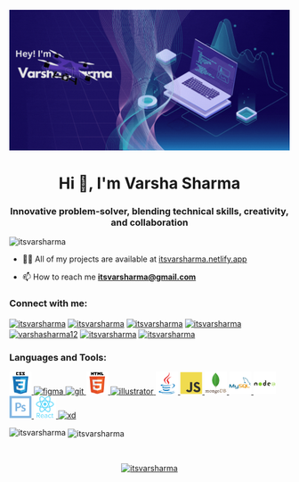 [![MasterHead](vs.gif)](https://itsvarsharma.netlify.app)
<h1 align="center">Hi 👋, I'm Varsha Sharma</h1>
<h3 align="center">Innovative problem-solver, blending technical skills, creativity, and collaboration</h3>
<!-- <img align="right" alt="coding" width="400" src="img.gif" style= "border-radius: 50px;" > -->
<p align="left"> <img src="https://komarev.com/ghpvc/?username=itsvarsharma&label=Profile%20views&color=0e75b6&style=flat" alt="itsvarsharma" /> </p>
<!-- <p align="left"> <a href="https://github.com/ryo-ma/github-profile-trophy"><img src="https://github-profile-trophy.vercel.app/?username=itsvarsharma" alt="itsvarsharma" /></a> </p> -->


- 👨‍💻 All of my projects are available at [itsvarsharma.netlify.app](https://itsvarsharma.netlify.app)

- 📫 How to reach me **itsvarsharma@gmail.com**

<h3 align="left">Connect with me:</h3>
<p align="left">
<a href="https://twitter.com/itsvarsharma" target="blank"><img align="center" src="https://raw.githubusercontent.com/rahuldkjain/github-profile-readme-generator/master/src/images/icons/Social/twitter.svg" alt="itsvarsharma" height="30" width="40" /></a>
<a href="https://linkedin.com/in/itsvarsharma" target="blank"><img align="center" src="https://raw.githubusercontent.com/rahuldkjain/github-profile-readme-generator/master/src/images/icons/Social/linked-in-alt.svg" alt="itsvarsharma" height="30" width="40" /></a>
<a href="https://fb.com/itsvarsharma" target="blank"><img align="center" src="https://raw.githubusercontent.com/rahuldkjain/github-profile-readme-generator/master/src/images/icons/Social/facebook.svg" alt="itsvarsharma" height="30" width="40" /></a>
<a href="https://instagram.com/itsvarsharma" target="blank"><img align="center" src="https://raw.githubusercontent.com/rahuldkjain/github-profile-readme-generator/master/src/images/icons/Social/instagram.svg" alt="itsvarsharma" height="30" width="40" /></a>
<a href="https://www.behance.net/varshasharma12" target="blank"><img align="center" src="https://raw.githubusercontent.com/rahuldkjain/github-profile-readme-generator/master/src/images/icons/Social/behance.svg" alt="varshasharma12" height="30" width="40" /></a>
<a href="https://www.codechef.com/users/itsvarsharma" target="blank"><img align="center" src="https://cdn.jsdelivr.net/npm/simple-icons@3.1.0/icons/codechef.svg" alt="itsvarsharma" height="30" width="40" /></a>
<a href="https://www.leetcode.com/itsvarsharma" target="blank"><img align="center" src="https://raw.githubusercontent.com/rahuldkjain/github-profile-readme-generator/master/src/images/icons/Social/leet-code.svg" alt="itsvarsharma" height="30" width="40" /></a>
</p>

<h3 align="left">Languages and Tools:</h3>
<p align="left"> <a href="https://www.w3schools.com/css/" target="_blank" rel="noreferrer"> <img src="https://raw.githubusercontent.com/devicons/devicon/master/icons/css3/css3-original-wordmark.svg" alt="css3" width="40" height="40"/> </a> <a href="https://www.figma.com/" target="_blank" rel="noreferrer"> <img src="https://www.vectorlogo.zone/logos/figma/figma-icon.svg" alt="figma" width="40" height="40"/> </a> <a href="https://git-scm.com/" target="_blank" rel="noreferrer"> <img src="https://www.vectorlogo.zone/logos/git-scm/git-scm-icon.svg" alt="git" width="40" height="40"/> </a> <a href="https://www.w3.org/html/" target="_blank" rel="noreferrer"> <img src="https://raw.githubusercontent.com/devicons/devicon/master/icons/html5/html5-original-wordmark.svg" alt="html5" width="40" height="40"/> </a> <a href="https://www.adobe.com/in/products/illustrator.html" target="_blank" rel="noreferrer"> <img src="https://www.vectorlogo.zone/logos/adobe_illustrator/adobe_illustrator-icon.svg" alt="illustrator" width="40" height="40"/> </a> <a href="https://www.java.com" target="_blank" rel="noreferrer"> <img src="https://raw.githubusercontent.com/devicons/devicon/master/icons/java/java-original.svg" alt="java" width="40" height="40"/> </a> <a href="https://developer.mozilla.org/en-US/docs/Web/JavaScript" target="_blank" rel="noreferrer"> <img src="https://raw.githubusercontent.com/devicons/devicon/master/icons/javascript/javascript-original.svg" alt="javascript" width="40" height="40"/> </a> <a href="https://www.mongodb.com/" target="_blank" rel="noreferrer"> <img src="https://raw.githubusercontent.com/devicons/devicon/master/icons/mongodb/mongodb-original-wordmark.svg" alt="mongodb" width="40" height="40"/> </a> <a href="https://www.mysql.com/" target="_blank" rel="noreferrer"> <img src="https://raw.githubusercontent.com/devicons/devicon/master/icons/mysql/mysql-original-wordmark.svg" alt="mysql" width="40" height="40"/> </a> <a href="https://nodejs.org" target="_blank" rel="noreferrer"> <img src="https://raw.githubusercontent.com/devicons/devicon/master/icons/nodejs/nodejs-original-wordmark.svg" alt="nodejs" width="40" height="40"/> </a> <a href="https://www.photoshop.com/en" target="_blank" rel="noreferrer"> <img src="https://raw.githubusercontent.com/devicons/devicon/master/icons/photoshop/photoshop-line.svg" alt="photoshop" width="40" height="40"/> </a> <a href="https://reactjs.org/" target="_blank" rel="noreferrer"> <img src="https://raw.githubusercontent.com/devicons/devicon/master/icons/react/react-original-wordmark.svg" alt="react" width="40" height="40"/> </a> <a href="https://www.adobe.com/products/xd.html" target="_blank" rel="noreferrer"> <img src="https://cdn.worldvectorlogo.com/logos/adobe-xd.svg" alt="xd" width="40" height="40"/> </a> </p>

<p><img align="left" src="https://github-readme-stats.vercel.app/api/top-langs?username=itsvarsharma&show_icons=true&locale=en&layout=compact" alt="itsvarsharma" /></p>

<p>&nbsp;<img align="center" src="https://github-readme-stats.vercel.app/api?username=itsvarsharma&show_icons=true&locale=en" alt="itsvarsharma" /></p>

<br>
<p align="center"> <a href="https://twitter.com/itsvarsharma" target="blank"><img src="https://img.shields.io/twitter/follow/itsvarsharma?logo=twitter&style=for-the-badge" height="40" alt="itsvarsharma" /></a> </p>
